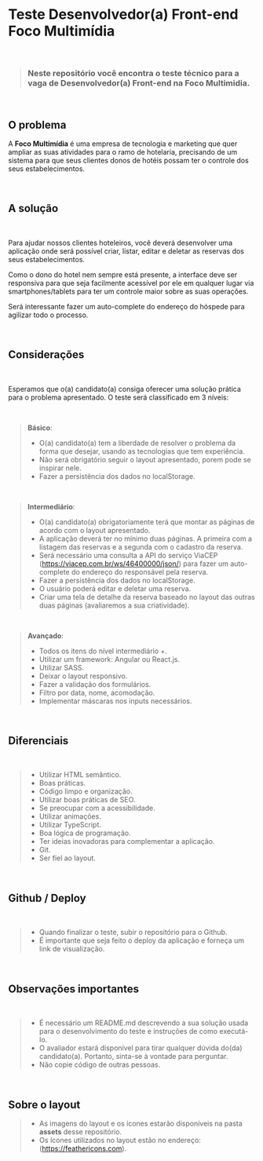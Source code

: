 # Teste Desenvolvedor(a) Front-end Foco Multimídia

<br>

> ### Neste repositório você encontra o teste técnico para a vaga de **Desenvolvedor(a) Front-end na Foco Multimidia**.

<br>

## O problema

A **Foco Multimídia** é uma empresa de tecnologia e marketing que quer ampliar as suas atividades para o ramo de hotelaria, precisando de um sistema para que seus clientes donos de hotéis possam ter o controle dos seus estabelecimentos.

<br>

## A solução

<br>

Para ajudar nossos clientes hoteleiros, você deverá desenvolver uma aplicação onde será possível criar, listar, editar e deletar as reservas dos seus estabelecimentos.

Como o dono do hotel nem sempre está presente, a interface deve ser responsiva para que seja facilmente acessível por ele em qualquer lugar via smartphones/tablets para ter um controle maior sobre as suas operações.

Será interessante fazer um auto-complete do endereço do hóspede para agilizar todo o processo.

<br>

## Considerações

<br>

Esperamos que o(a) candidato(a) consiga oferecer uma solução prática para o problema apresentado. O teste será classificado em 3 níveis:

<br>

> **Básico**:
>
> - O(a) candidato(a) tem a liberdade de resolver o problema da forma que desejar, usando as tecnologias que tem experiência.
> - Não será obrigatório seguir o layout apresentado, porem pode se inspirar nele.
> - Fazer a persistência dos dados no localStorage.

<br>

> **Intermediário**:
>
> - O(a) candidato(a) obrigatoriamente terá que montar as páginas de acordo com o layout apresentado.
> - A aplicação deverá ter no mínimo duas páginas. A primeira com a listagem das reservas e a segunda com o cadastro da reserva.
> - Será necessário uma consulta a API do serviço ViaCEP (https://viacep.com.br/ws/46400000/json/) para fazer um auto-complete do endereço do responsável pela reserva.
> - Fazer a persistência dos dados no localStorage.
> - O usuário poderá editar e deletar uma reserva.
> - Criar uma tela de detalhe da reserva baseado no layout das outras duas páginas (avaliaremos a sua criatividade).

<br>

> **Avançado**:
>
> - Todos os itens do nível intermediário +.
> - Utilizar um framework: Angular ou React.js.
> - Utilizar SASS.
> - Deixar o layout responsivo.
> - Fazer a validação dos formulários.
> - Filtro por data, nome, acomodação.
> - Implementar máscaras nos inputs necessários.

<br>

## Diferenciais

<br>

> - Utilizar HTML semântico.
> - Boas práticas.
> - Código limpo e organização.
> - Utilizar boas práticas de SEO.
> - Se preocupar com a acessibilidade.
> - Utilizar animações.
> - Utilizar TypeScript.
> - Boa lógica de programação.
> - Ter ideias inovadoras para complementar a aplicação.
> - Git.
> - Ser fiel ao layout.

<br>

## Github / Deploy

<br>

> - Quando finalizar o teste, subir o repositório para o Github.
> - É importante que seja feito o deploy da aplicação e forneça um link de visualização.

<br>

## Observações importantes

<br>

> - É necessário um README.md descrevendo a sua solução usada para o desenvolvimento do teste e instruções de como executá-lo.
> - O avaliador estará disponível para tirar qualquer dúvida do(da) candidato(a). Portanto, sinta-se à vontade para perguntar.
> - Não copie código de outras pessoas.

<br>

## Sobre o layout

> - As imagens do layout e os ícones estarão disponíveis na pasta **assets** desse repositório.
> - Os ícones utilizados no layout estão no endereço: (https://feathericons.com).
